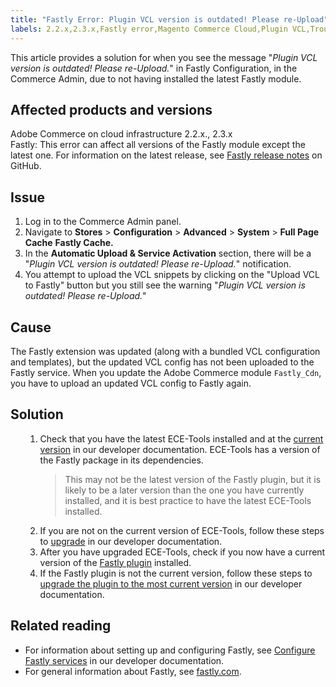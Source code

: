 ```yaml
---
title: "Fastly Error: Plugin VCL version is outdated! Please re-Upload"
labels: 2.2.x,2.3.x,Fastly error,Magento Commerce Cloud,Plugin VCL,Troubleshooting,VCL snippets,ece-tools,how to,Adobe Commerce,cloud infrastructure,on-premises
---
```


This article provides a solution for when you see the message "*Plugin VCL version is outdated! Please re-Upload.*" in Fastly Configuration, in the Commerce Admin, due to not having installed the latest Fastly module.

## Affected products and versions

Adobe Commerce on cloud infrastructure 2.2.x., 2.3.x<br>
Fastly: This error can affect all versions of the Fastly module except the latest one. For information on the latest release, see [Fastly release notes](https://github.com/fastly/fastly-magento2/releases) on GitHub.

## Issue

1. Log in to the Commerce Admin panel.
1. Navigate to **Stores** > **Configuration** > **Advanced** > **System** > **Full Page Cache**   **Fastly Cache.**
1. In the **Automatic Upload & Service Activation** section, there will be a "*Plugin VCL version is outdated! Please re-Upload.*" notification.
1. You attempt to upload the VCL snippets by clicking on the "Upload VCL to Fastly" button but you still see the warning "*Plugin VCL version is outdated! Please re-Upload.*"

## Cause

The Fastly extension was updated (along with a bundled VCL configuration and templates), but the updated VCL config has not been uploaded to the Fastly service. When you update the Adobe Commerce module `Fastly_Cdn`, you have to upload an updated VCL config to Fastly again.

## Solution

<ol><ol>
<li>Check that you have the latest ECE-Tools installed and at the <a href="https://devdocs.magento.com/guides/v2.2/cloud/release-notes/cloud-tools.html">current version</a> in our developer documentation. ECE-Tools has a version of the Fastly package in its dependencies.<div class="info"><blockquote>This may not be the latest version of the Fastly plugin, but it is likely to be a later version than the one you have currently installed, and it is best practice to have the latest ECE-Tools installed.</blockquote></div>
</li>
<li>If you are not on the current version of ECE-Tools, follow these steps to <a href="https://devdocs.magento.com/guides/v2.2/cloud/project/ece-tools-update.html">upgrade</a> in our developer documentation.</li>
<li>After you have upgraded ECE-Tools, check if you now have a current version of the <a href="https://github.com/fastly/fastly-magento2/tree/master/etc/vcl_snippets">Fastly plugin</a> installed.</li>
<li>If the Fastly plugin is not the current version, follow these steps to <a href="https://devdocs.magento.com/guides/v2.3/cloud/cdn/configure-fastly.html#upgrade" title="Follow link">upgrade the plugin to the most current version</a> in our developer documentation.</li>
</ol></ol>

## Related reading


* For information about setting up and configuring Fastly, see [Configure Fastly services](https://devdocs.magento.com/guides/v2.3/cloud/cdn/cloud-fastly.html) in our developer documentation.
* For general information about Fastly, see [fastly.com](https://www.fastly.com/).
